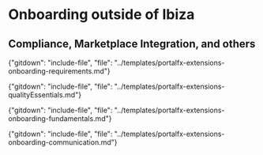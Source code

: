 # Onboarding outside of Ibiza
## Compliance, Marketplace Integration, and others

{"gitdown": "include-file", "file": "../templates/portalfx-extensions-onboarding-requirements.md"}

{"gitdown": "include-file", "file": "../templates/portalfx-extensions-qualityEssentials.md"}

{"gitdown": "include-file", "file": "../templates/portalfx-extensions-onboarding-fundamentals.md"}

{"gitdown": "include-file", "file": "../templates/portalfx-extensions-onboarding-communication.md"}

